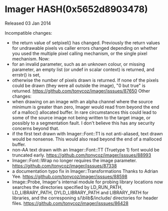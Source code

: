 # Imager HASH(0x5652d8903478)

Released 03 Jan 2014

Incompatible changes:
- the return value of setpixel() has changed. Previously the return values for undrawable pixels vs caller errors changed depending on whether you used the multiple pixel calling mechanism, or the single pixel mechanism. Now: 
- for an invalid parameter, such as an unknown colour, or missing parameter, an empty list (or undef in scalar context) is returned, and errstr() is set, 
- otherwise the number of pixels drawn is returned. If none of the pixels could be drawn (they were all outside the image), "0 but true" is returned. https://github.com/tonycoz/imager/isssues/87650 Other changes: 
- when drawing on an image with an alpha channel where the source minimum is greater than zero, Imager would read from beyond the end of a malloc() allocated buffer. In rare circumstances this could lead to some of the source image not being written to the target image, or possibly to a segmentation fault. I don't believe this has any security concerns beyond that. 
- if the first text drawn with Imager::Font::T1 is not anti-aliased, text drawn would be nonsense. This would also read beyond the end of a malloced buffer. 
- non-AA text drawn with an Imager::Font::TT (Truetype 1) font would be truncated early. https://github.com/tonycoz/imager/isssues/88993 
- Imager::Font::Wrap no longer requires the image parameter. https://github.com/tonycoz/imager/isssues/87338 
- a documentation typo fix in Imager::Transformations Thanks to Adrian Yee. https://github.com/tonycoz/imager/isssues/88598 
- Image::Probe, Imager's internal module for probing library locations now searches the directories specified by LD_RUN_PATH, LD_LIBRARY_PATH, DYLD_LIBRARY_PATH and LIBRARY_PATH for libraries, and the corresponing s/\blib$/include/ directories for header files. https://github.com/tonycoz/imager/isssues/86428